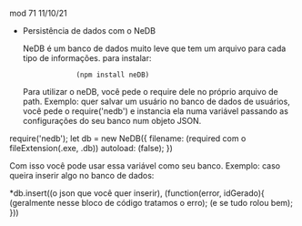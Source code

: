mod 71                                            11/10/21

- Persistência de dados com o NeDB

  NeDB é um banco de dados  muito leve que tem um arquivo
para cada tipo de informações. para instalar:

                   (npm install neDB) 

  Para utilizar o neDB, você pede o require dele
no próprio arquivo de path. Exemplo: quer salvar um 
usuário no banco de dados de usuários, você pede o 
require('nedb') e instancia ela numa variável passando
as configurações do seu banco num objeto JSON. 

require('nedb');
let db = new NeDB({
    filename: (required com o fileExtension(.exe, .db))
    autoload: (false);
})

  Com isso você pode usar essa variável como seu banco.
  Exemplo: caso queira inserir algo no banco de dados:

*db.insert((o json que você quer inserir),
(function(error, idGerado){
    (geralmente nesse bloco de código tratamos o erro);
    (e se tudo rolou bem);
}))
